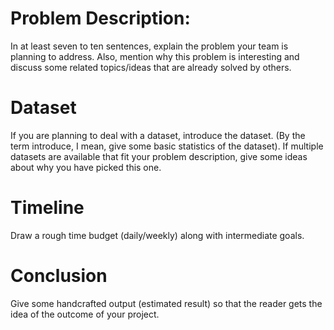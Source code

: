 # Problem Description:
  
  In at least seven to ten sentences, explain the problem your team is planning to address. Also, mention why this problem is 
interesting and discuss some related topics/ideas that are already solved by others. 

# Dataset
  
  If you are planning to deal with a dataset, introduce the dataset. (By the term introduce, I mean, give some basic statistics 
  of the dataset). If multiple datasets are available that fit your problem description, give some ideas about why you have 
picked this one.
  
# Timeline
  
   Draw a rough time budget (daily/weekly) along with intermediate goals.

# Conclusion

  Give some handcrafted output (estimated result) so that the reader gets the idea of the outcome of your project.
